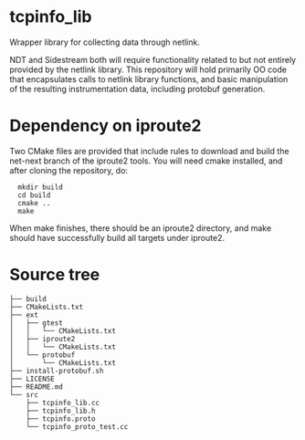 # tcpinfo_lib
Wrapper library for collecting data through netlink.

NDT and Sidestream both will require functionality related to but not entirely provided by the netlink library.  This repository will hold primarily OO code that encapsulates calls to netlink library functions, and basic manipulation of the resulting instrumentation data, including protobuf generation.

# Dependency on iproute2
Two CMake files are provided that include rules to download and build the
net-next branch of the iproute2 tools.  You will need cmake installed, and after cloning the repository, do:
```
  mkdir build
  cd build
  cmake ..
  make
```
When make finishes, there should be an iproute2 directory, and make should have successfully build all targets under iproute2.

# Source tree
```
├── build
├── CMakeLists.txt
├── ext
│   ├── gtest
│   │   └── CMakeLists.txt
│   ├── iproute2
│   │   └── CMakeLists.txt
│   └── protobuf
│       └── CMakeLists.txt
├── install-protobuf.sh
├── LICENSE
├── README.md
└── src
    ├── tcpinfo_lib.cc
    ├── tcpinfo_lib.h
    ├── tcpinfo.proto
    └── tcpinfo_proto_test.cc
```
